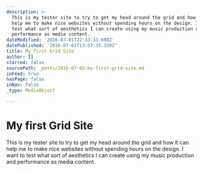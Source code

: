 ```yaml
---
description: >-
  This is my tester site to try to get my head around the grid and how it can
  help me to make nice websites without spending hours on the design. I want to
  test what sort of aesthetics I can create using my music production and
  performance as media content.
dateModified: '2016-07-01T22:33:31.698Z'
datePublished: '2016-07-02T13:57:35.359Z'
title: My first Grid Site
author: []
starred: false
sourcePath: _posts/2016-07-02-my-first-grid-site.md
inFeed: true
hasPage: false
inNav: false
_type: MediaObject

---
```

# My first Grid Site

This is my tester site to try to get my head around the grid and how it can help me to make nice websites without spending hours on the design. I want to test what sort of aesthetics I can create using my music production and performance as media content.